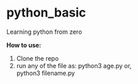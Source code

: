 # python_basic
Learning python from zero


**How to use:** 
1. Clone the repo
2. run any of the file as: 
       python3 age.py 
       or,  
       python3 filename.py
